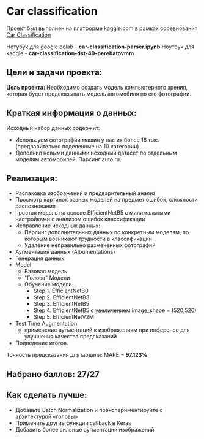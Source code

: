 # Car classification

Проект был выполнен на платформе kaggle.com в рамках соревнования [Car Classification](https://www.kaggle.com/c/sf-dl-car-classification/)

Нотубук для google colab - **car-classification-parser.ipynb**
Ноутбук для kaggle - **car-classification-dst-49-perebatovmm**

## Цeли и задачи проекта:
**Цель проекта:** 
Необходимо создать модель компьютерного зрения, которая будет предсказывать модель автомобиля по его фотографии. 

## Краткая информация о данных:
Исходный набор данных содержит:
- Используем фотографии машин у нас их более 16 тыс.(предварительно поделенные на 10 категории)
- Дополнил новыми данными исходный датасет по отдельным моделям автомобилей. Парсинг auto.ru. 

## Реализация:

- Распаковка изображений и предварительный анализ
- Просмотр картинок разных моделей на предмет ошибок, сложности распознования
-  простая модель на основе EfficientNetB5 с минимальными настройками с анализом ошибок классификации
- Исправление исходных данных:
	- Парсинг дополнительных данных по конкретным моделям, по которым возникают трудности в классификации
	- Удаление неправильно размеченных фотографий
- Аугментация данных (Albumentations)
- Генерация данных
- Model
    - Базовая модель
    - "Голова" Модели
    - Обучение модели
        - Step 1. EfficientNetB0
        - Step 2. EfficientNetB3
        - Step 3. EfficientNetB5
        - Step 4. EfficientNetB5 с увеличением image_shape = (520,520)
		- Step 5. EfficientNetV2M
- Test Time Augmentation
    - применение аугментаций к изображениям при инференсе для улучшения качества предсказаний
- Подведение итогов.

Точность предсказания для модели: MAPE =  **97.123%**.
## Набрано баллов: 27/27

## Как сделать лучше:
- Добавьте Batch Normalization и поэкспериментируйте с архитектурой «головы»
- Применить другие функции callback в Keras
- Добавить более сильные аугментации изображений




